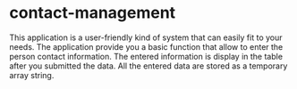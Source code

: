 # contact-management
This application is a user-friendly kind of system that can easily fit to your needs. The application provide you a basic function that allow to enter the person contact information. The entered information is display in the table after you submitted the data. All the entered data are stored as a temporary array string.
